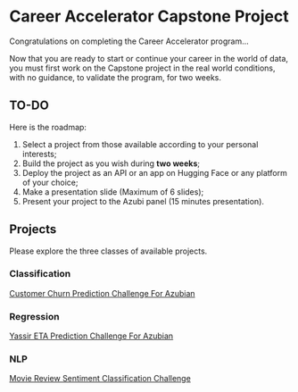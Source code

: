 # Career Accelerator Capstone Project
Congratulations on completing the Career Accelerator program... 

Now that you are ready to start or continue your career in the world of data, you must first work on the Capstone project in the real world conditions, with no guidance, to validate the program, for two weeks.

## TO-DO
Here is the roadmap:
1. Select a project from those available according to your personal interests;
1. Build the project as you wish during **two weeks**;
1. Deploy the project as an API or an app on Hugging Face or any platform of your choice;
1. Make a presentation slide (Maximum of 6 slides);
1. Present your project to the Azubi panel (15 minutes presentation).

## Projects
Please explore the three classes of available projects. 

### Classification

[Customer Churn Prediction Challenge For Azubian](https://zindi.africa/competitions/customer-churn-prediction-challenge-for-azubian)

### Regression

[Yassir ETA Prediction Challenge For Azubian](https://zindi.africa/competitions/yassir-eta-prediction-challenge-for-azubian)

### NLP

[Movie Review Sentiment Classification Challenge](https://zindi.africa/competitions/movie-review-sentiment-classification-challenge)
